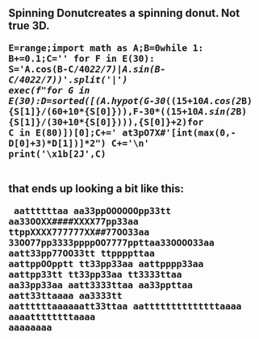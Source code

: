 ## Spinning Donut<!-- STAR ICON --><!-- META A golfed version of a spinning donut, made with python META -->creates a spinning donut. Not true 3D. <pre><code class="language-python">E=range;import math as A;B=0while 1: B+=0.1;C='' for F in E(30):  S='A.cos(B-C/40*22/7)|*A.sin(B-C/40*22/7))'.split('|')  exec(f"for G in E(30):D=sorted([(A.hypot(G-30*((15+10*A.cos(2*B){S[1]}/(60+10*{S[0]})),F-30*((15+10*A.sin(2*B){S[1]}/(30+10*{S[0]}))),{S[0]}+2)for C in E(80)])[0];C+=' at3pO7X#'[int(max(0,-D[0]+3)*D[1])]*2")  C+='\n' print('\x1b[2J',C)</code></pre><br>that ends up looking a bit like this:<br><pre><code class="language-">        aattttttaa    aa33ppOOOOOOpp33tt  aa33OOXX####XXXX77pp33aa  ttppXXXX777777XX##77OO33aa  33OO77pp3333ppppOO7777ppttaa33OOOO33aa  aatt33pp77OO33tt  ttppppttaa      aattppOOpptt  tt33pp33aa        aattpppp33aa  aattpp33tt          tt33pp33aa    tt3333ttaa        aa33pp33aa    aatt3333ttaa      aa33ppttaa      aatt33ttaaaa    aa3333tt        aattttttaaaaaatt33ttaa          aattttttttttttttaaaa            aaaattttttttaaaa                aaaaaaaa</code></pre>
<!-- LAST EDITED Wed Nov  8 14:23:42 2023 LAST EDITED-->